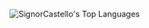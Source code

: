 ![SignorCastello's Top Languages](https://github-readme-stats.vercel.app/api/top-langs/?username=SignorCastello&theme=vue-dark&show_icons=true&hide_border=true&layout=compact)
